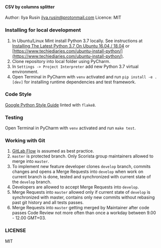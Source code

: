 #### CSV by columns splitter

Author: Ilya Rusin <ilya.rusin@protonmail.com>
Licence: MIT

### Installing for local development

  1. In Ubuntu/Linux Mint install Python 3.7 locally. See instructions at [Installing The Latest Python 3.7 On Ubuntu 16.04 / 18.04](https://websiteforstudents.com/installing-the-latest-python-3-7-on-ubuntu-16-04-18-04/) or [https://www.techiediaries.com/ubuntu-install-python/](https://www.techiediaries.com/ubuntu-install-python/).
  2. Clone repository into local folder using PyCharm.
  3. In `Settings -> Project Interpreter` add new Python 3.7 virtual environment.
  4. Open Terminal in PyCharm with `venv` activated and run `pip install -e .[dev]` for installing runtime dependencies and test framework.
  
 
### Code Style
[Google Python Style Guide](https://github.com/google/styleguide/blob/gh-pages/pyguide.md) linted with `flake8`.
 
### Testing

Open Terminal in PyCharm with `venv` activated and run `make test`.


### Working with Git

  1. [GitLab Flow](https://docs.gitlab.com/ee/workflow/gitlab_flow.html) is assumed as best practice.
  2. `master` is protected branch. Only Scorista group maintainers allowed to merge into `master`.
  3. To implement new feature developer clones `develop` branch, commits changes and opens a Merge Requests into `develop` when work on current branch is done, tested and synchronized with current state of the `develop` branch.
  4. Developers are allowed to accept Merge Requests into `develop`.
  5. Merge Requests into `master` allowed only if current state of `develop` is synchronized with master, contains only new commits without rebasing past git history and all tests passes.
  6. Merge Requests into `master` getting merged by Maintainer after code passes Code Review not more often than once a workday between 9.00 - 12.00 GMT+03.
  
### LICENSE

MIT